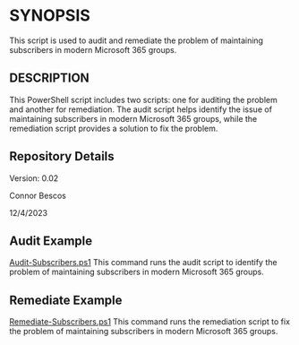 # SYNOPSIS
This script is used to audit and remediate the problem of maintaining subscribers in modern Microsoft 365 groups.

## DESCRIPTION
This PowerShell script includes two scripts: one for auditing the problem and another for remediation. The audit script helps identify the issue of maintaining subscribers in modern Microsoft 365 groups, while the remediation script provides a solution to fix the problem.

## Repository Details
Version: 0.02

Connor Bescos

12/4/2023




## Audit Example
[Audit-Subscribers.ps1](./audit-subscribers.ps1)
This command runs the audit script to identify the problem of maintaining subscribers in modern Microsoft 365 groups.

## Remediate Example
[Remediate-Subscribers.ps1](./remediate-subscribers.ps1)
This command runs the remediation script to fix the problem of maintaining subscribers in modern Microsoft 365 groups.

